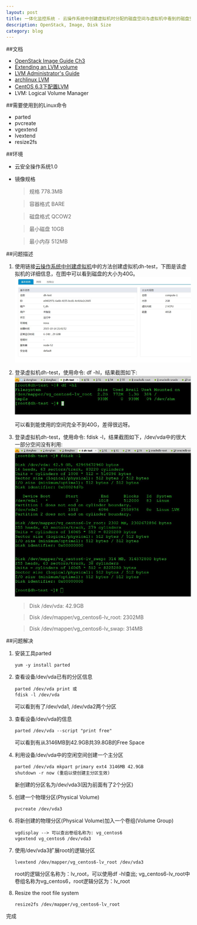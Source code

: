 ```yaml
---
layout: post
title: 一体化监控系统 - 云操作系统中创建虚拟机时分配的磁盘空间与虚拟机中看到的磁盘空间大小不一
description: OpenStack, Image, Disk Size
category: blog
---
```


##文档
* [OpenStack Image Guide Ch3](http://docs.openstack.org/image-guide/content/ch_openstack_images.html)
* [Extending an LVM volume](https://www.turnkeylinux.org/blog/extending-lvm)
* [LVM Administrator's Guide](https://www.centos.org/docs/5/html/Cluster_Logical_Volume_Manager/)
* [archlinux LVM](https://wiki.archlinux.org/index.php/LVM)
* [CentOS 6.3下配置LVM](http://cnblogs.com/mchina/p/linux-centos-logical-volume-manager-lvm.html)
* LVM: Logical Volume Manager

##需要使用到的Linux命令
* parted
* pvcreate
* vgextend
* lvextend
* resize2fs

##环境
* 云安全操作系统1.0
* 镜像规格
    > 规格 778.3MB

    > 容器格式 BARE

    > 磁盘格式 QCOW2

    > 最小磁盘 10GB

    > 最小内存 512MB

##问题描述
1. 使用链接[云操作系统中创建虚拟机](http://xiaofandh12.github.io/Monitor-Mysql)中的方法创建虚拟机dh-test，下图是该虚拟机的详细信息，在图中可以看到磁盘的大小为40G。
![dh-test info](/images/2015-10-14-VirtualMachine-Disk-Resize/dh-test.jpg)

2. 登录虚拟机dh-test，使用命令: df -hl，结果截图如下:
![dh-test df -hl](/images/2015-10-14-VirtualMachine-Disk-Resize/dh-test-df.jpg)

    可以看到能使用的空间完全不到40G，差得很远呀。

3. 登录虚拟机dh-test，使用命令: fdisk -l，结果截图如下，/dev/vda中的很大一部分空间没有利用:
![dh-test fdisk -l](/images/2015-10-14-VirtualMachine-Disk-Resize/dh-test-fdisk.jpg)

    > Disk /dev/vda: 42.9GB

    > Disk /dev/mapper/vg_centos6-lv_root: 2302MB

    > Disk /dev/mapper/vg_centos6-lv_swap: 314MB

##问题解决
1. 安装工具parted

   ```
   yum -y install parted
   ```

2. 查看设备/dev/vda已有的分区信息

    ```
    parted /dev/vda print 或
    fdisk -l /dev/vda
    ```

    可以看到有了/dev/vda1, /dev/vda2两个分区

3. 查看设备/dev/vda的信息

    ```
    parted /dev/vda --script "print free"
    ```

    可以看到有从3146MB到42.9GB共39.8GB的Free Space

4. 利用设备/dev/vda中的空闲空间创建一个主分区

    ```
    parted /dev/vda mkpart primary ext4 3146MB 42.9GB
    shutdown -r now (重启以使创建主分区生效)
    ```

    新创建的分区名为/dev/vda3(因为前面有了2个分区)

5. 创建一个物理分区(Physical Volume)

    ```
    pvcreate /dev/vda3
    ```

6. 将新创建的物理分区(Physical Volume)加入一个卷组(Volume Group)

    ```
    vgdisplay --> 可以查出卷组名称为: vg_centos6
    vgextend vg_centos6 /dev/vda3
    ```

7. 使用/dev/vda3扩展root的逻辑分区

    ```
    lvextend /dev/mapper/vg_centos6-lv_root /dev/vda3
    ```

    root的逻辑分区名称为：lv_root，可以使用df -hl查出; vg_centos6-lv_root中卷组名称为vg_centos6，root逻辑分区为：lv_root

8. Resize the root file system

    ```
    resize2fs /dev/mapper/vg_centos6-lv_root
    ```

完成

